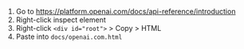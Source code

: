 1. Go to https://platform.openai.com/docs/api-reference/introduction
2. Right-click inspect element
3. Right-click `<div id="root">` > Copy > HTML
4. Paste into `docs/openai.com.html`